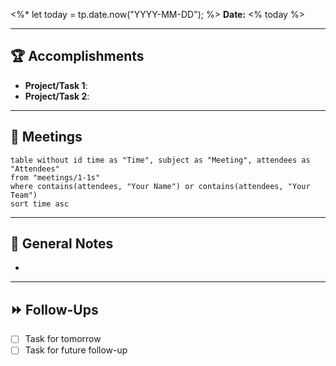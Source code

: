 <%*
let today = tp.date.now("YYYY-MM-DD");
%>
**Date:** <% today %>  

---

## 🏆 Accomplishments
- **Project/Task 1**: 
- **Project/Task 2**: 

---

## 📅 Meetings
```dataview
table without id time as "Time", subject as "Meeting", attendees as "Attendees"
from "meetings/1-1s"
where contains(attendees, "Your Name") or contains(attendees, "Your Team")
sort time asc
```


---

## 📝 General Notes
- 

---

## ⏩ Follow-Ups
- [ ] Task for tomorrow
- [ ] Task for future follow-up
